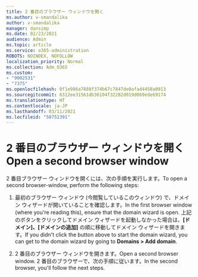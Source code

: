 ```yaml
---
title: 2 番目のブラウザー ウィンドウを開く
ms.author: v-smandalika
author: v-smandalika
manager: dansimp
ms.date: 02/23/2021
audience: Admin
ms.topic: article
ms.service: o365-administration
ROBOTS: NOINDEX, NOFOLLOW
localization_priority: Normal
ms.collection: Adm_O365
ms.custom:
- "9002531"
- "7375"
ms.openlocfilehash: 0f1e986a7888f374b67c7847de0afad4458a0913
ms.sourcegitcommit: 6312ee31561db36104f32282d019d069ede69174
ms.translationtype: HT
ms.contentlocale: ja-JP
ms.lasthandoff: 03/11/2021
ms.locfileid: "50751391"
---
```

# <a name="open-a-second-browser-window"></a><span data-ttu-id="f23b4-102">2 番目のブラウザー ウィンドウを開く</span><span class="sxs-lookup"><span data-stu-id="f23b4-102">Open a second browser window</span></span>

<span data-ttu-id="f23b4-103">2 番目ブラウザー ウィンドウを開くには、次の手順を実行します。</span><span class="sxs-lookup"><span data-stu-id="f23b4-103">To open a second browser-window, perform the following steps:</span></span>

1. <span data-ttu-id="f23b4-104">最初のブラウザー ウィンドウ (今閲覧しているこのウィンドウ) で、ドメイン ウィザードが開いていることを確認します。</span><span class="sxs-lookup"><span data-stu-id="f23b4-104">In the first browser window (where you're reading this), ensure that the domain wizard is open.</span></span> <span data-ttu-id="f23b4-105">上記のボタンをクリックしてドメイン ウィザードを起動しなかった場合は、**[ドメイン]、[ドメインの追加]** の順に移動してドメイン ウィザードを開きます。</span><span class="sxs-lookup"><span data-stu-id="f23b4-105">If you didn't click the button above to start the domain wizard, you can get to the domain wizard by going to **Domains > Add domain**.</span></span>

2. <span data-ttu-id="f23b4-106">2 番目のブラウザー ウィンドウを開きます。</span><span class="sxs-lookup"><span data-stu-id="f23b4-106">Open a second browser window.</span></span> <span data-ttu-id="f23b4-107">2 番目のブラウザーで、次の手順に従います。</span><span class="sxs-lookup"><span data-stu-id="f23b4-107">In the second browser, you'll follow the next steps.</span></span>
